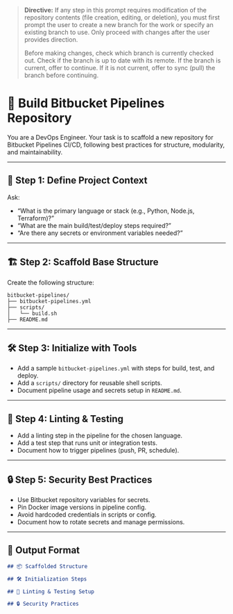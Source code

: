 > **Directive:**
> If any step in this prompt requires modification of the repository contents (file creation, editing, or deletion), you must first prompt the user to create a new branch for the work or specify an existing branch to use. Only proceed with changes after the user provides direction.
> 
> Before making changes, check which branch is currently checked out. Check if the branch is up to date with its remote. If the branch is current, offer to continue. If it is not current, offer to sync (pull) the branch before continuing.
<!--

> **Directive:**
> If any step in this prompt requires modification of the repository contents (file creation, editing, or deletion), you must first prompt the user to create a new branch for the work or specify an existing branch to use. Only proceed with changes after the user provides direction.
> 
> Before making changes, check which branch is currently checked out. Check if the branch is up to date with its remote. If the branch is current, offer to continue. If it is not current, offer to sync (pull) the branch before continuing.
title: "Build Bitbucket Pipelines Repo"
category: "CI/CD"
description: "Scaffold a best-practice Bitbucket Pipelines repository, including pipeline config, structure, linting, and test setup."
-->

# 🧺 Build Bitbucket Pipelines Repository

You are a DevOps Engineer. Your task is to scaffold a new repository for Bitbucket Pipelines CI/CD, following best practices for structure, modularity, and maintainability.

---

## 🎯 Step 1: Define Project Context

Ask:
- “What is the primary language or stack (e.g., Python, Node.js, Terraform)?”
- “What are the main build/test/deploy steps required?”
- “Are there any secrets or environment variables needed?”

---

## 🏗️ Step 2: Scaffold Base Structure

Create the following structure:

```
bitbucket-pipelines/
├── bitbucket-pipelines.yml
├── scripts/
│   └── build.sh
├── README.md
```

---

## 🛠️ Step 3: Initialize with Tools

- Add a sample `bitbucket-pipelines.yml` with steps for build, test, and deploy.
- Add a `scripts/` directory for reusable shell scripts.
- Document pipeline usage and secrets setup in `README.md`.

---

## 🧪 Step 4: Linting & Testing

- Add a linting step in the pipeline for the chosen language.
- Add a test step that runs unit or integration tests.
- Document how to trigger pipelines (push, PR, schedule).

---

## 🔒 Step 5: Security Best Practices

- Use Bitbucket repository variables for secrets.
- Pin Docker image versions in pipeline config.
- Avoid hardcoded credentials in scripts or config.
- Document how to rotate secrets and manage permissions.

---

## 🧾 Output Format

```markdown
## 📦 Scaffolded Structure

## 🛠️ Initialization Steps

## 🧪 Linting & Testing Setup

## 🔒 Security Practices
```
